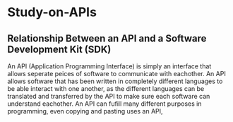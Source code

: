 # Study-on-APIs

## Relationship Between an API and a Software Development Kit (SDK)
An API (Application Programming Interface) is simply an interface that allows seperate peices of software to communicate with eachother. An API allows software that has been written in completely different languages to be able interact with one another, as the different languages can be translated and transferred by the API to make sure each software can understand eachother. An API can fufill many different purposes in programming, even copying and pasting uses an API,
